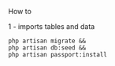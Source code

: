 How to

1 - imports tables and data

    php artisan migrate &&
    php artisan db:seed &&
    php artisan passport:install 
    
    
    
    
